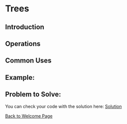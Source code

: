 # Trees

<!-- Introduction -->
## Introduction

<!-- Operations -->
## Operations

<!-- Common uses -->
## Common Uses

<!-- Example -->
## Example:

<!-- Problem to Solve -->
## Problem to Solve:

<!-- Link to Solution -->
You can check your code with the solution here: [Solution](tbd.py)


[Back to Welcome Page](0-welcome.md)
